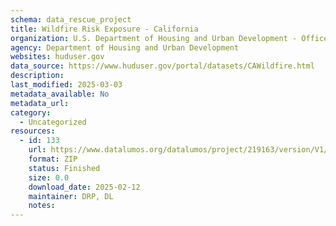 ```yaml
---
schema: data_rescue_project 
title: Wildfire Risk Exposure - California
organization: U.S. Department of Housing and Urban Development - Office of Policy Development and Research
agency: Department of Housing and Urban Development
websites: huduser.gov
data_source: https://www.huduser.gov/portal/datasets/CAWildfire.html
description: 
last_modified: 2025-03-03
metadata_available: No
metadata_url: 
category:
  - Uncategorized
resources:
  - id: 133
    url: https://www.datalumos.org/datalumos/project/219163/version/V1/view
    format: ZIP
    status: Finished
    size: 0.0
    download_date: 2025-02-12
    maintainer: DRP, DL
    notes: 
---
```

